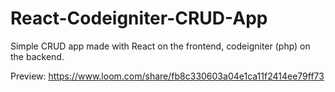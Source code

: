 # React-Codeigniter-CRUD-App 

Simple CRUD app made with React on the frontend, codeigniter (php) on the backend.

Preview: https://www.loom.com/share/fb8c330603a04e1ca11f2414ee79ff73
